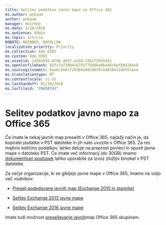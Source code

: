 ```yaml
---
title: Selitev podatkov javno mapo za Office 365
ms.author: pebaum
author: pebaum
manager: mnirkhe
ms.date: 3/26/2018
ms.audience: Admin
ms.topic: article
ROBOTS: NOINDEX, NOFOLLOW
localization_priority: Priority
ms.collection: Adm_O365
ms.custom: Adm_O365
ms.assetid: 2a9be935-d798-4b5f-a1b8-15b1f25d1451
ms.openlocfilehash: 82fc7a73084c6755f758d6a0ba48c6ef80d2b4e9
ms.sourcegitcommit: 0ae6cbb8cf2836da98300767ed81b411d6551bee
ms.translationtype: MT
ms.contentlocale: sl-SI
ms.lasthandoff: 01/30/2019
ms.locfileid: "29658743"
---
```

# <a name="migrate-public-folder-data-to-office-365"></a>Selitev podatkov javno mapo za Office 365

Če imate le nekaj javnih map preseliti v Office 365, najlažji način je, da kopirate podatke v PST datoteke in jih nato uvozite v Office 365. Za res majhno količino podatkov, lahko deluje na preprost povleci in spusti javne mape v datoteko PST. Če imate več informacij (do 30GB) imamo [dokumentiran postopek](https://technet.microsoft.com/library/dn874017%28v=exchg.150%29.aspx#PSTMigrate) lahko uporabite za izvoz zložljiv binokel v PST datoteke. 
  
Za večje organizacije, ki se gibljejo javne mape v Office 365, imamo na voljo več vodnikov:
  
- [Preseli podedovane javnih map (Exchange 2010 in starejše)](https://technet.microsoft.com/library/dn874017%28v=exchg.150%29.aspx)
    
- [Selitev Exchange 2013 javne mape](https://technet.microsoft.com/library/mt798260%28v=exchg.150%29.aspx)
    
- [Selitev Exchange 2016 javne mape](https://technet.microsoft.com/library/mt798260%28v=exchg.160%29.aspx)
    
Imate tudi možnost [preseljevanje javnih](https://technet.microsoft.com/library/mt843872%28v=exchg.150%29.aspx)map Office 365 skupinam.
  

